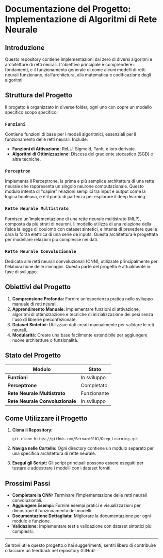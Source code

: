 # Documentazione del Progetto: Implementazione di Algoritmi di Rete Neurale

## Introduzione

Questo repository contiene implementazioni dal zero di diversi algoritmi e architetture di retti neurali. L'obiettivo principale è comprendere i fondamenti, e il funzionamento generale di come alcuni modelli di retti neurali funzionano, dall'architetura, alla matematica e codificazione degli algoritmi

## Struttura del Progetto

Il progetto è organizzato in diverse folder, ogni uno con copre un modello specifico scopo specifico:

### **`Funzioni`**

Contiene funzioni di base per I modeli algoritmici, essenziali per il funzionamento delle retti neurali. Include:

- **Funzioni di Attivazione:** ReLU, Sigmoid, Tanh, e loro derivate.
- **Algoritmi di Ottimizzazione:** Discesa del gradiente stocastico (SGD) e altre tecniche.

### **`Perceptron`**

Implementa il Perceptrone, la prima e più semplice architettura di una rette neurale che rappresenta un singolo neurone computazionale. Questo modulo intenta di "capire" relazioni semplici tra input e output come la logica booleana, e è il punto di partenza per esplorare il deep learning.

### **`Rette Neurale Multistrato`**

Fornisce un'implementazione di una rette neurale multistrato (MLP), composta da più strati di neuroni. Il modello utilizza di una relazione della fisica la legge di coulomb con dataset sintetici, e intenta di prevedere quella sara la forza elettrica di una serie de inputs. Questa architettura è progettata per modellare relazioni piu complesse nei dati. 

### **`Rette Neurale Convoluzionale`**

Dedicata alle retti neurali convoluzionali (CNN), utilizzate principalmente per l'elaborazione delle immagini. Questa parte del progetto è attualmente in fase di sviluppo.

## Obiettivi del Progetto

1. **Comprensione Profonda:** Fornire un'esperienza pratica nello sviluppo manuale di reti neurali.
2. **Apprendimento Manuale:** Implementare funzioni di attivazione, algoritmi di ottimizzazione e tecniche di inizializzazione dei pesi senza l'uso di librerie preconfezionate.
3. **Dataset Sintetici:** Utilizzare dati creati manualmente per validare le reti neurali.
4. **Modularità:** Creare una base facilmente estendibile per aggiungere nuove architetture o funzionalità.

## Stato del Progetto

| Modulo                          | Stato       |
| ------------------------------- | ----------- |
| **Funzioni**                    | In sviluppo |
| **Perceptrone**                 | Completato  |
| **Rete Neurale Multistrato**    | Funzionante |
| **Rete Neurale Convoluzionale** | In sviluppo |

## Come Utilizzare il Progetto

1. **Clona il Repository:**

   ```bash
   git clone https://github.com/Bernard0101/Deep_Learning.git
   ```

2. **Naviga nelle Cartelle:** Ogni directory contiene un modulo separato per una specifica architettura di rette neurale.

3. **Esegui gli Script:** Gli script principali possono essere eseguiti per testare e addestrare i modelli con i dataset forniti.

## Prossimi Passi

- **Completare la CNN:** Terminare l'implementazione delle retti neurali convoluzionali.
- **Aggiungere Esempi:** Fornire esempi pratici e visualizzazioni per dimostrare il funzionamento dei modelli.
- **Documentazione Dettagliata:** Migliorare la documentazione per ogni modulo e funzione.
- **Validazione:** Implementare test e validazione con dataset sintetici più complessi.

---

Se trovi utile questo progetto o hai suggerimenti, sentiti libero di contribuire o lasciare un feedback nel repository GitHub!

